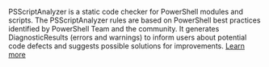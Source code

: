 PSScriptAnalyzer is a static code checker for PowerShell modules and scripts. The PSScriptAnalyzer rules are based on PowerShell best practices identified by PowerShell Team and the community. It generates DiagnosticResults (errors and warnings) to inform users about potential code defects and suggests possible solutions for improvements. [Learn more](https://github.com/PowerShell/PSScriptAnalyzer)
